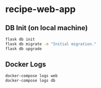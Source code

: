 # recipe-web-app

## DB Init (on local machine)

```bash
flask db init
flask db migrate -m "Initial migration."
flask db upgrade
```

## Docker Logs

```bash
docker-compose logs web
docker-compose logs db
```
